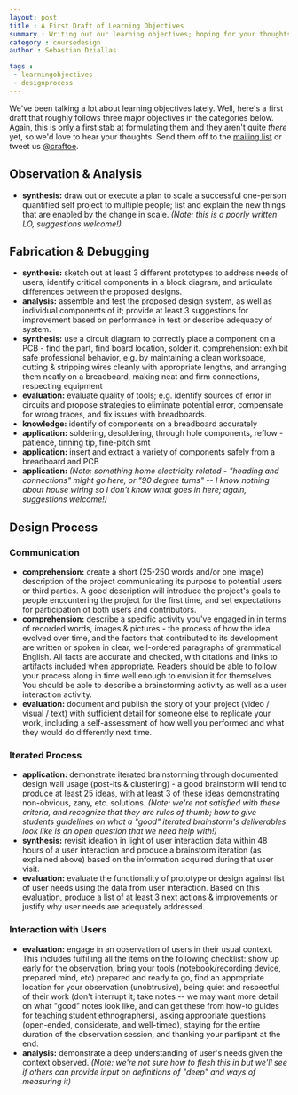 ```yaml
---
layout: post
title : A First Draft of Learning Objectives
summary : Writing out our learning objectives; hoping for your thoughts.
category : coursedesign
author : Sebastian Dziallas

tags : 
 - learningobjectives
 - designprocess
---
```


We've been talking a lot about learning objectives lately. Well, here's a first draft that roughly follows three major objectives in the categories below. Again, this is only a first stab at formulating them and they aren't quite *there* yet, so we'd love to hear your thoughts. Send them off to the [mailing list][list] or tweet us [@craftoe][twitter].

## Observation & Analysis

- **synthesis:** draw out or execute a plan to scale a successful one-person quantified self project to multiple people; list and explain the new things that are enabled by the change in scale. *(Note: this is a poorly written LO, suggestions welcome!)*

## Fabrication & Debugging
- **synthesis:** sketch out at least 3 different prototypes to address needs of users, identify critical components in a block diagram, and articulate differences between the proposed designs.
- **analysis:** assemble and test the proposed design system, as well as individual components of it; provide at least 3 suggestions for improvement based on performance in test or describe adequacy of system.
- **synthesis:** use a circuit diagram to correctly place a component on a PCB - find the part, find board location, solder it.
comprehension: exhibit safe professional behavior, e.g. by maintaining a clean workspace, cutting & stripping wires cleanly with appropriate lengths, and arranging them neatly on a breadboard, making neat and firm connections, respecting equipment
- **evaluation:** evaluate quality of tools; e.g. identify sources of error in circuits and propose strategies to eliminate potential error, compensate for wrong traces, and fix issues with breadboards.
- **knowledge:** identify of components on a breadboard accurately
- **application:** soldering, desoldering, through hole components, reflow - patience, tinning tip, fine-pitch smt
- **application:** insert and extract a variety of components safely from a breadboard and PCB
- **application:** *(Note: something home electricity related - "heading and connections" might go here, or "90 degree turns" -- I know nothing about house wiring so I don't know what goes in here; again, suggestions welcome!)*

## Design Process

### Communication

- **comprehension:** create a short (25-250 words and/or one image) description of the project communicating its purpose to potential users or third parties. A good description will introduce the project's goals to people encountering the project for the first time, and set expectations for participation of both users and contributors.
- **comprehension:** describe a specific activity you've engaged in in terms of recorded words, images & pictures - the process of how the idea evolved over time, and the factors that contributed to its development are written or spoken in clear, well-ordered paragraphs of grammatical English. All facts are accurate and checked, with citations and links to artifacts included when appropriate. Readers should be able to follow your process along in time well enough to envision it for themselves. You should be able to describe a brainstorming activity as well as a user interaction activity.
- **evaluation:** document and publish the story of your project (video / visual / text) with sufficient detail for someone else to replicate your work, including a self-assessment of how well you performed and what they would do differently next time.

### Iterated Process

- **application:** demonstrate iterated brainstorming through documented design wall usage (post-its & clustering) - a good brainstorm will tend to produce at least 25 ideas, with at least 3 of these ideas demonstrating non-obvious, zany, etc. solutions. *(Note: we're not satisfied with these criteria, and recognize that they are rules of thumb; how to give students guidelines on what a "good" iterated brainstorm's deliverables look like is an open question that we need help with!)*
- **synthesis:** revisit ideation in light of user interaction data within 48 hours of a user interaction and produce a brainstorm iteration (as explained above) based on the information acquired during that user visit.
- **evaluation:** evaluate the functionality of prototype or design against list of user needs using the data from user interaction. Based on this evaluation, produce a list of at least 3 next actions & improvements or justify why user needs are adequately addressed.

### Interaction with Users

- **evaluation:** engage in an observation of users in their usual context. This includes fulfilling all the items on the following checklist: show up early for the observation, bring your tools (notebook/recording device, prepared mind, etc) prepared and ready to go, find an appropriate location for your observation (unobtrusive), being quiet and respectful of their work (don't interrupt it; take notes -- we may want more detail on what "good" notes look like, and can get these from how-to guides for teaching student ethnographers), asking appropriate questions (open-ended, considerate, and well-timed), staying for the entire duration of the observation session, and thanking your partipant at the end.
- **analysis:** demonstrate a deep understanding of user's needs given the context observed. *(Note: we're not sure how to flesh this in but we'll see if others can provide input on definitions of "deep" and ways of measuring it)*

[list]:http://www.twitter.com/craftoe
[twitter]:http://groups.google.com/group/craftofelectronics
